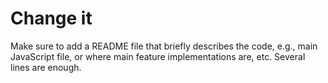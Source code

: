 # Change it
Make sure to add a README file that briefly describes the code, e.g., main JavaScript file, or where main feature implementations are, etc. Several lines are enough.
